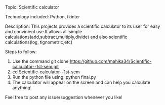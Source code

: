 Topic: Scientific calculator

Technology included: Python, tkinter

Description: This projects provides a scientific calculator to its user for easy and convinient use.It allows all simple calculations(add,subtract,multiply,divide) and also scientific calculations(log, tignometric,etc)

Steps to follow:

1. Use the command git clone https://github.com/mahika34/Scientific-calculator--1st-sem.git
2. cd Scientific-calculator--1st-sem
3. Run the python file using:
python final.py
4. The calculator will appear on the screen and can help you calculate anything!

Feel free to post any issue/suggestion whenever you like!
